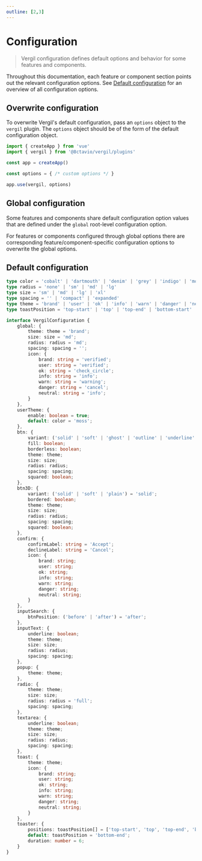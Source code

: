 ```yaml
---
outline: [2,3]
---
```


# Configuration

> Vergil configuration defines default options and behavior for some features and components.

Throughout this documentation, each feature or component section points out the relevant configuration options. See [Default configuration](/configuration.md#default-configuration) for an overview of all configuration options.

## Overwrite configuration

To overwrite Vergil's default configuration, pass an `options` object to the `vergil` plugin. The `options` object should be of the form of the default configuration object.

```js
import { createApp } from 'vue'
import { vergil } from '@8ctavio/vergil/plugins'

const app = createApp()

const options = { /* custom options */ }

app.use(vergil, options)
```

## Global configuration

Some features and components share default configuration option values that are defined under the `global` root-level configuration option.

For features or components configured through global options there are corresponding feature/component-specific configuration options to overwrite the global options.

## Default configuration

```ts
type color = 'cobalt' | 'dartmouth' | 'denim' | 'grey' | 'indigo' | 'moss' | 'red' | 'sky' | 'teal' | 'wine' | 'yellow'
type radius = 'none' | 'sm' | 'md' | 'lg'
type size = 'sm' | 'md' | 'lg' | 'xl'
type spacing = '' | 'compact' | 'expanded'
type theme = 'brand' | 'user' | 'ok' | 'info' | 'warn' | 'danger' | 'neutral'
type toastPosition = 'top-start' | 'top' | 'top-end' | 'bottom-start' | 'bottom' | 'bottom-end'

interface VergilConfiguration {
    global: {
        theme: theme = 'brand';
        size: size = 'md';
        radius: radius = 'md';
        spacing: spacing = '';
        icon: {
            brand: string = 'verified';
            user: string = 'verified';
            ok: string = 'check_circle';
            info: string = 'info';
            warn: string = 'warning';
            danger: string = 'cancel';
            neutral: string = 'info';
        } 
    },
    userTheme: {
        enable: boolean = true;
        default: color = 'moss';
    },
    btn: {
        variant: ('solid' | 'soft' | 'ghost' | 'outline' | 'underline' | 'text') = 'solid';
        fill: boolean;
        borderless: boolean;
        theme: theme;
        size: size;
        radius: radius;
        spacing: spacing;
        squared: boolean;
    },
    btn3D: {
        variant: ('solid' | 'soft' | 'plain') = 'solid';
        bordered: boolean;
        theme: theme;
        size: size;
        radius: radius;
        spacing: spacing;
        squared: boolean;
    },
    confirm: {
        confirmLabel: string = 'Accept';
        declineLabel: string = 'Cancel';
        icon: {
            brand: string;
            user: string;
            ok: string;
            info: string;
            warn: string;
            danger: string;
            neutral: string;
        }
    },
    inputSearch: {
        btnPosition: ('before' | 'after') = 'after';
    },
    inputText: {
        underline: boolean;
        theme: theme;
        size: size;
        radius: radius;
        spacing: spacing;
    },
    popup: {
        theme: theme;
    },
    radio: {
        theme: theme;
        size: size;
        radius: radius = 'full';
        spacing: spacing;
    },
    textarea: {
        underline: boolean;
        theme: theme;
        size: size;
        radius: radius;
        spacing: spacing;
    },
    toast: {
        theme: theme;
        icon: {
            brand: string;
            user: string;
            ok: string;
            info: string;
            warn: string;
            danger: string;
            neutral: string;
        }
    },
    toaster: {
        positions: toastPosition[] = ['top-start', 'top', 'top-end', 'bottom-start', 'bottom', 'bottom-end'];
        default: toastPosition = 'bottom-end';
        duration: number = 6;
    }
}
```